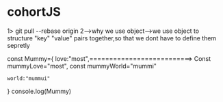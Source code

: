 # cohortJS

1> git pull --rebase origin <name-of-the-remote-branch>
2-->why we use object-->we use object to structure "key" "value" pairs together,so that we dont have to define them sepretly

const Mummy={
    love:"most",==========================>     Const mummyLove="most",
                                                 const mummyWorld="mummi"

    world:"mummui"
}
console.log(Mummy)
